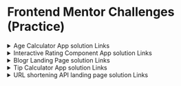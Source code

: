 # Frontend Mentor Challenges (Practice)

<details>
  <summary>Age Calculator App solution Links</summary>
  
  - [Age calculator app challenge on Frontend Mentor](https://www.frontendmentor.io/challenges/age-calculator-app-dF9DFFpj-Q).
  - [Solution URL](https://github.com/NahidHassanOfficial/FrontendMentor-Challenges/tree/main/Age%20Calculator)
  - [Live Site URL](https://nahidhassanofficial.github.io/FrontendMentor-Challenges/Age%20Calculator/)
</details>
<details>
  <summary>Interactive Rating Component App solution Links</summary>
  
  - [Interactive rating component app challenge on Frontend Mentor](https://www.frontendmentor.io/challenges/interactive-rating-component-koxpeBUmI).
  - [Solution URL](https://github.com/NahidHassanOfficial/FrontendMentor-Challenges/tree/main/interactive-rating-component)
  - [Live Site URL](https://nahidhassanofficial.github.io/FrontendMentor-Challenges/interactive-rating-component/)
</details>
<details>
  <summary>Blogr Landing Page solution Links</summary>
  
  - [Blogr landing page challenge on Frontend Mentor](https://www.frontendmentor.io/challenges/blogr-landing-page-EX2RLAApP).
  - [Solution URL](https://github.com/NahidHassanOfficial/FrontendMentor-Challenges/tree/main/blogr-landing-page)
  - [Live Site URL](https://nahidhassanofficial.github.io/FrontendMentor-Challenges/blogr-landing-page/)
</details>
<details>
  <summary>Tip Calculator App solution Links</summary>
  
  - [Tip Calculator App challenge on Frontend Mentor](https://www.frontendmentor.io/challenges/tip-calculator-app-ugJNGbJUX).
  - [Solution URL](https://github.com/NahidHassanOfficial/FrontendMentor-Challenges/tree/main/tip-calculator-app)
  - [Live Site URL](https://nahidhassanofficial.github.io/FrontendMentor-Challenges/tip-calculator-app/)
</details>
<details>
  <summary>URL shortening API landing page solution Links</summary>
  
  - [URL shortening API landing page challenge on Frontend Mentor](https://www.frontendmentor.io/challenges/url-shortening-api-landing-page-2ce3ob-G).
  - [Solution URL](https://github.com/NahidHassanOfficial/FrontendMentor-Challenges/tree/main/URL-Shortner)
  - [Solution URL (React JS)](https://github.com/NahidHassanOfficial/FrontendMentor-Challenges/tree/main/URL-Shortner%20(React-JS))
  - [Live Site URL](https://nahidhassanofficial.github.io/FrontendMentor-Challenges/URL-Shortner/)
</details>
